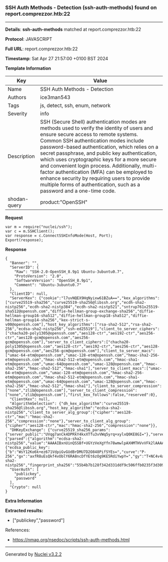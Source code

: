 ### SSH Auth Methods - Detection (ssh-auth-methods) found on report.comprezzor.htb:22

----
**Details**: **ssh-auth-methods** matched at report.comprezzor.htb:22

**Protocol**: JAVASCRIPT

**Full URL**: report.comprezzor.htb:22

**Timestamp**: Sat Apr 27 21:57:00 +0100 BST 2024

**Template Information**

| Key | Value |
| --- | --- |
| Name | SSH Auth Methods - Detection |
| Authors | ice3man543 |
| Tags | js, detect, ssh, enum, network |
| Severity | info |
| Description | SSH (Secure Shell) authentication modes are methods used to verify the identity of users and ensure secure access to remote systems. Common SSH authentication modes include password-based authentication, which relies on a secret passphrase, and public key authentication, which uses cryptographic keys for a more secure and convenient login process. Additionally, multi-factor authentication (MFA) can be employed to enhance security by requiring users to provide multiple forms of authentication, such as a password and a one-time code.<br> |
| shodan-query | product:"OpenSSH" |

**Request**
```http
var m = require("nuclei/ssh");
var c = m.SSHClient();
var response = c.ConnectSSHInfoMode(Host, Port);
Export(response);
```

**Response**
```http
{
  "Banner": "",
  "ServerID": {
    "Raw": "SSH-2.0-OpenSSH_8.9p1 Ubuntu-3ubuntu0.7",
    "ProtoVersion": "2.0",
    "SoftwareVersion": "OpenSSH_8.9p1",
    "Comment": "Ubuntu-3ubuntu0.7"
  },
  "ClientID": null,
  "ServerKex": {"cookie":"l7uvNQEX9HqNyixw61BZuA==","kex_algorithms":["curve25519-sha256","curve25519-sha256@libssh.org","ecdh-sha2-nistp256","ecdh-sha2-nistp384","ecdh-sha2-nistp521","sntrup761x25519-sha512@openssh.com","diffie-hellman-group-exchange-sha256","diffie-hellman-group16-sha512","diffie-hellman-group18-sha512","diffie-hellman-group14-sha256","kex-strict-s-v00@openssh.com"],"host_key_algorithms":["rsa-sha2-512","rsa-sha2-256","ecdsa-sha2-nistp256","ssh-ed25519"],"client_to_server_ciphers":["chacha20-poly1305@openssh.com","aes128-ctr","aes192-ctr","aes256-ctr","aes128-gcm@openssh.com","aes256-gcm@openssh.com"],"server_to_client_ciphers":["chacha20-poly1305@openssh.com","aes128-ctr","aes192-ctr","aes256-ctr","aes128-gcm@openssh.com","aes256-gcm@openssh.com"],"client_to_server_macs":["umac-64-etm@openssh.com","umac-128-etm@openssh.com","hmac-sha2-256-etm@openssh.com","hmac-sha2-512-etm@openssh.com","hmac-sha1-etm@openssh.com","umac-64@openssh.com","umac-128@openssh.com","hmac-sha2-256","hmac-sha2-512","hmac-sha1"],"server_to_client_macs":["umac-64-etm@openssh.com","umac-128-etm@openssh.com","hmac-sha2-256-etm@openssh.com","hmac-sha2-512-etm@openssh.com","hmac-sha1-etm@openssh.com","umac-64@openssh.com","umac-128@openssh.com","hmac-sha2-256","hmac-sha2-512","hmac-sha1"],"client_to_server_compression":["none","zlib@openssh.com"],"server_to_client_compression":["none","zlib@openssh.com"],"first_kex_follows":false,"reserved":0},
  "ClientKex": null,
  "AlgorithmSelection": {"dh_kex_algorithm":"curve25519-sha256@libssh.org","host_key_algorithm":"ecdsa-sha2-nistp256","client_to_server_alg_group":{"cipher":"aes128-ctr","mac":"hmac-sha2-256","compression":"none"},"server_to_client_alg_group":{"cipher":"aes128-ctr","mac":"hmac-sha2-256","compression":"none"}},
  "DHKeyExchange": {"curve25519_sha256_params":{"server_public":"UVqg7anCk4DPRkY4kxXTfu3vVWq5yrq+xylxQ0KE8GI="},"server_signature":{"parsed":{"algorithm":"ecdsa-sha2-nistp256","value":"AAAAIBxnUinQSSBf+UGYzVeXgYfn78wmwlpAXHMTHVvVFk2lAAAAIA+wVa5kyX+rqhoWaZTrAunWs7S0OblXpQveeOx044Ia"},"raw":"AAAAE2VjZHNhLXNoYTItbmlzdHAyNTYAAABIAAAAIBxnUinQSSBf+UGYzVeXgYfn78wmwlpAXHMTHVvVFk2lAAAAIA+wVa5kyX+rqhoWaZTrAunWs7S0OblXpQveeOx044Ia","h":"VTsU2HXc4G6Nu5NK6icq9q0oiRiOWTr4nNR6ugP/3Rc="},"server_host_key":{"ecdsa_public_key":{"b":"WsY12Ko6k+ez671VdpiGvGUdBrDMU7D2O848PifSYEs=","curve":"P-256","gx":"axfR8uEsQkf4vOblY6RA8ncDfYEt6zOg9KE5RdiYwpY=","gy":"T+NC4v4af5uO5+tKfA+eFivOM1drMV7Oy7ZAaDe/UfU=","length":256,"n":"/////wAAAAD//////////7zm+q2nF56E87nKwvxjJVE=","p":"/////wAAAAEAAAAAAAAAAAAAAAD///////////////8=","x":"tLaPN/wSrLxxVrbSHJlx6byvADN5GGsw0QZ1JRwWa/U=","y":"FiQsfR4F9vZYkmfKViGIS3uL3X/6sJjzGxT1F/uPm/U="},"raw":"AAAAE2VjZHNhLXNoYTItbmlzdHAyNTYAAAAIbmlzdHAyNTYAAABBBLS2jzf8Eqy8cVa20hyZcem8rwAzeRhrMNEGdSUcFmv1FiQsfR4F9vZYkmfKViGIS3uL3X/6sJjzGxT1F/uPm/U=","algorithm":"ecdsa-sha2-nistp256","fingerprint_sha256":"55b4b7b128f342d331ddf9c506ffb0235f3d309473fda097967ac57fe4e305e7"}},
  "UserAuth": [
    "publickey",
    "password"
  ],
  "Crypto": null
}
```

**Extra Information**

**Extracted results:**

- ["publickey","password"]


References: 
- https://nmap.org/nsedoc/scripts/ssh-auth-methods.html

----

Generated by [Nuclei v3.2.2](https://github.com/projectdiscovery/nuclei)